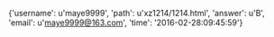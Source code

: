 {'username': u'maye9999', 'path': u'xz1214/1214.html', 'answer': u'B', 'email': u'maye9999@163.com', 'time': '2016-02-28:09:45:59'}